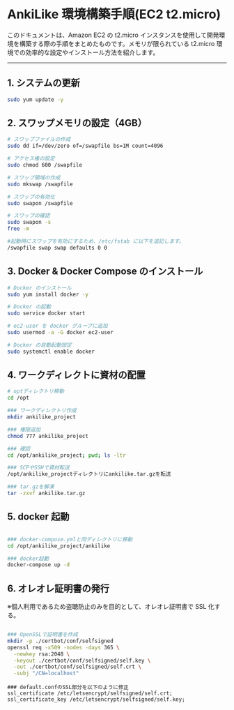 # AnkiLike 環境構築手順(EC2 t2.micro)

このドキュメントは、Amazon EC2 の t2.micro インスタンスを使用して開発環境を構築する際の手順をまとめたものです。メモリが限られている t2.micro 環境での効率的な設定やインストール方法を紹介します。

---

## 1. システムの更新

```bash
sudo yum update -y
```

## 2. スワップメモリの設定（4GB）

```bash
# スワップファイルの作成
sudo dd if=/dev/zero of=/swapfile bs=1M count=4096

# アクセス権の設定
sudo chmod 600 /swapfile

# スワップ領域の作成
sudo mkswap /swapfile

# スワップの有効化
sudo swapon /swapfile

# スワップの確認
sudo swapon -s
free -m

#起動時にスワップを有効にするため、/etc/fstab に以下を追記します。
/swapfile swap swap defaults 0 0
```

## 3. Docker & Docker Compose のインストール

```bash
# Docker のインストール
sudo yum install docker -y

# Docker の起動
sudo service docker start

# ec2-user を docker グループに追加
sudo usermod -a -G docker ec2-user

# Docker の自動起動設定
sudo systemctl enable docker

```

## 4. ワークディレクトに資材の配置

```bash
# optディレクトリ移動
cd /opt

### ワークディレクトリ作成
mkdir ankilike_project

### 権限追加
chmod 777 ankilike_project

### 確認
cd /opt/ankilike_project; pwd; ls -ltr

### SCPやSSHで資材転送
/opt/ankilike_projectディレクトリにankilike.tar.gzを転送

### tar.gzを解凍
tar -zxvf ankilike.tar.gz
```

## 5. docker 起動

```bash

### docker-compose.ymlと同ディレクトリに移動
cd /opt/ankilike_project/ankilike

### docker起動
docker-compose up -d

```

## 6. オレオレ証明書の発行

※個人利用であるため盗聴防止のみを目的として、オレオレ証明書で SSL 化する。

```bash

### OpenSSLで証明書を作成
mkdir -p ./certbot/conf/selfsigned
openssl req -x509 -nodes -days 365 \
  -newkey rsa:2048 \
  -keyout ./certbot/conf/selfsigned/self.key \
  -out ./certbot/conf/selfsigned/self.crt \
  -subj "/CN=localhost"
```

```nginx
### default.confのSSL部分を以下のように修正
ssl_certificate /etc/letsencrypt/selfsigned/self.crt;
ssl_certificate_key /etc/letsencrypt/selfsigned/self.key;
```
